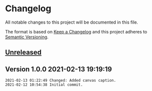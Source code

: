 # Changelog
All notable changes to this project will be documented in this file.

The format is based on [Keep a Changelog](http://keepachangelog.com/en/1.0.0/)
and this project adheres to [Semantic Versioning](http://semver.org/spec/v2.0.0.html).

## [Unreleased]

## Version 1.0.0 2021-02-13 19:19:19

```
2021-02-13 01:22:49 Changed: Added canvas caption.
2021-02-12 10:54:38 Initial commit.
```

[Unreleased]: https://github.com/xyzzy/smile-media/compare/v1.0.0...HEAD
